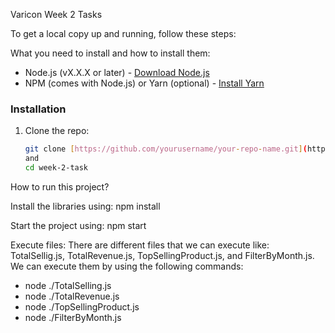 Varicon Week 2 Tasks

To get a local copy up and running, follow these steps:

What you need to install and how to install them:

- Node.js (vX.X.X or later) - [Download Node.js](https://nodejs.org/)
- NPM (comes with Node.js) or Yarn (optional) - [Install Yarn](https://classic.yarnpkg.com/en/docs/install/)

### Installation

1. Clone the repo:

   ```bash
   git clone [https://github.com/yourusername/your-repo-name.git](https://github.com/Dipendra-Ad/week-2-task.git)
   and
   cd week-2-task

How to run this project?

Install the libraries using:
npm install

Start the project using:
npm start

Execute files: There are different files that we can execute like: TotalSellig.js, TotalRevenue.js, TopSellingProduct.js, and FilterByMonth.js.  We can execute them by using the following commands:
- node ./TotalSelling.js
- node ./TotalRevenue.js
- node ./TopSellingProduct.js
- node ./FilterByMonth.js
